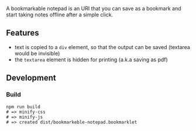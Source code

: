 A bookmarkable notepad is an URI that you can save as a bookmark and start taking notes offline after a simple click.

## Features

- text is copied to a `div` element, so that the output can be saved (textarea would be invisible)
- the `textarea` element is hidden for printing (a.k.a saving as pdf)

## Development

### Build

```
npm run build
# => minify-css
# => minify-js
# => created dist/bookmarkeble-notepad.bookmarklet
```
